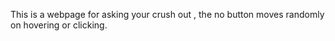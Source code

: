 This is a webpage for asking your crush out , the no button moves randomly on hovering or clicking.

